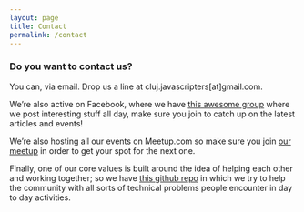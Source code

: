 ```yaml
---
layout: page
title: Contact
permalink: /contact
---
```


### Do you want to contact us?

You can, via email. Drop us a line at <span class="highlight">cluj.javascripters[at]gmail.com</span>.

We’re also active on Facebook, where we have [this awesome group](https://www.facebook.com/groups/412304825640095/) 
where we post interesting stuff all day, make sure you join to catch up on
the latest articles and events! 

We’re also hosting all our events on Meetup.com so make sure you join [our meetup](https://www.meetup.com/Cluj-Javascripters/)
in order to get your spot for the next one. 

Finally, one of our core values is built around the idea of helping each other and
working together; so we have [this github repo](https://github.com/cluj-javascripters/community-help) in which we try to help the community
with all sorts of technical problems people encounter in day to day activities.

